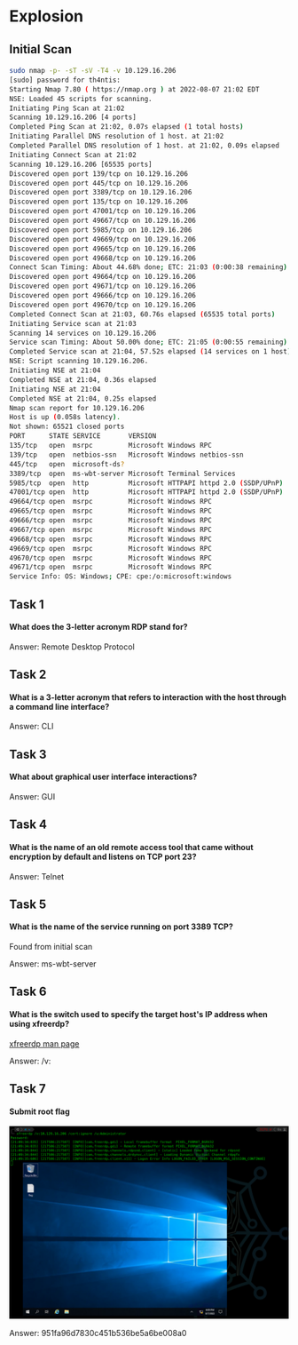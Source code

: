 # Explosion

## Initial Scan

```bash
sudo nmap -p- -sT -sV -T4 -v 10.129.16.206
[sudo] password for th4ntis: 
Starting Nmap 7.80 ( https://nmap.org ) at 2022-08-07 21:02 EDT
NSE: Loaded 45 scripts for scanning.
Initiating Ping Scan at 21:02
Scanning 10.129.16.206 [4 ports]
Completed Ping Scan at 21:02, 0.07s elapsed (1 total hosts)
Initiating Parallel DNS resolution of 1 host. at 21:02
Completed Parallel DNS resolution of 1 host. at 21:02, 0.09s elapsed
Initiating Connect Scan at 21:02
Scanning 10.129.16.206 [65535 ports]
Discovered open port 139/tcp on 10.129.16.206
Discovered open port 445/tcp on 10.129.16.206
Discovered open port 3389/tcp on 10.129.16.206
Discovered open port 135/tcp on 10.129.16.206
Discovered open port 47001/tcp on 10.129.16.206
Discovered open port 49667/tcp on 10.129.16.206
Discovered open port 5985/tcp on 10.129.16.206
Discovered open port 49669/tcp on 10.129.16.206
Discovered open port 49665/tcp on 10.129.16.206
Discovered open port 49668/tcp on 10.129.16.206
Connect Scan Timing: About 44.68% done; ETC: 21:03 (0:00:38 remaining)
Discovered open port 49664/tcp on 10.129.16.206
Discovered open port 49671/tcp on 10.129.16.206
Discovered open port 49666/tcp on 10.129.16.206
Discovered open port 49670/tcp on 10.129.16.206
Completed Connect Scan at 21:03, 60.76s elapsed (65535 total ports)
Initiating Service scan at 21:03
Scanning 14 services on 10.129.16.206
Service scan Timing: About 50.00% done; ETC: 21:05 (0:00:55 remaining)
Completed Service scan at 21:04, 57.52s elapsed (14 services on 1 host)
NSE: Script scanning 10.129.16.206.
Initiating NSE at 21:04
Completed NSE at 21:04, 0.36s elapsed
Initiating NSE at 21:04
Completed NSE at 21:04, 0.25s elapsed
Nmap scan report for 10.129.16.206
Host is up (0.058s latency).
Not shown: 65521 closed ports
PORT      STATE SERVICE       VERSION
135/tcp   open  msrpc         Microsoft Windows RPC
139/tcp   open  netbios-ssn   Microsoft Windows netbios-ssn
445/tcp   open  microsoft-ds?
3389/tcp  open  ms-wbt-server Microsoft Terminal Services
5985/tcp  open  http          Microsoft HTTPAPI httpd 2.0 (SSDP/UPnP)
47001/tcp open  http          Microsoft HTTPAPI httpd 2.0 (SSDP/UPnP)
49664/tcp open  msrpc         Microsoft Windows RPC
49665/tcp open  msrpc         Microsoft Windows RPC
49666/tcp open  msrpc         Microsoft Windows RPC
49667/tcp open  msrpc         Microsoft Windows RPC
49668/tcp open  msrpc         Microsoft Windows RPC
49669/tcp open  msrpc         Microsoft Windows RPC
49670/tcp open  msrpc         Microsoft Windows RPC
49671/tcp open  msrpc         Microsoft Windows RPC
Service Info: OS: Windows; CPE: cpe:/o:microsoft:windows
```

## Task 1

#### What does the 3-letter acronym RDP stand for?

Answer: Remote Desktop Protocol

## Task 2

#### What is a 3-letter acronym that refers to interaction with the host through a command line interface?

Answer: CLI

## Task 3

#### What about graphical user interface interactions?

Answer:  GUI

## Task 4

#### What is the name of an old remote access tool that came without encryption by default and listens on TCP port 23?

Answer: Telnet

## Task 5

#### What is the name of the service running on port 3389 TCP?

Found from initial scan

Answer: ms-wbt-server

## Task 6

#### What is the switch used to specify the target host's IP address when using xfreerdp?

[xfreerdp man page](https://www.mankier.com/1/xfreerdp)

Answer: /v:

## Task 7

#### Submit root flag

![](<../../../../.gitbook/assets/image (4) (1).png>)

Answer: 951fa96d7830c451b536be5a6be008a0
